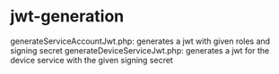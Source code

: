 # jwt-generation
generateServiceAccountJwt.php:  generates a jwt with given roles and signing secret
generateDeviceServiceJwt.php: generates a jwt for the device service with the given signing secret
